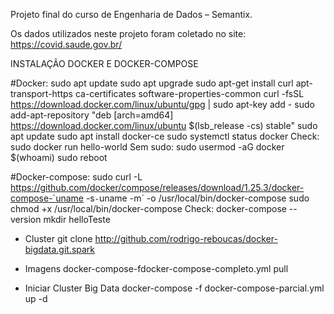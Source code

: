 Projeto final do curso de Engenharia de Dados – Semantix.

Os dados utilizados neste projeto foram coletado no site: https://covid.saude.gov.br/


INSTALAÇÃO DOCKER E DOCKER-COMPOSE 

#Docker:
sudo apt update
sudo apt upgrade
sudo apt-get install  curl apt-transport-https ca-certificates software-properties-common
curl -fsSL https://download.docker.com/linux/ubuntu/gpg | sudo apt-key add -
sudo add-apt-repository "deb [arch=amd64] https://download.docker.com/linux/ubuntu $(lsb_release -cs) stable"
sudo apt update
sudo apt install docker-ce
sudo systemctl status docker
Check:
sudo docker run hello-world
Sem sudo:
sudo usermod -aG docker $(whoami)
sudo reboot

#Docker-compose:
sudo curl -L https://github.com/docker/compose/releases/download/1.25.3/docker-compose-`uname -s`-`uname -m` -o /usr/local/bin/docker-compose
sudo chmod +x /usr/local/bin/docker-compose
Check:
docker-compose --version
mkdir helloTeste

- Cluster 
git clone http://github.com/rodrigo-reboucas/docker-bigdata.git.spark

- Imagens 
docker-compose-fdocker-compose-completo.yml pull

- Iniciar Cluster Big Data 
docker-compose -f docker-compose-parcial.yml up -d
